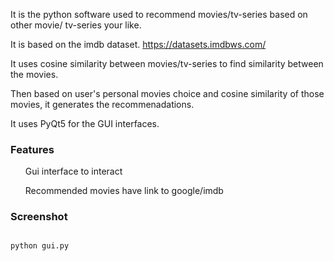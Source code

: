 It is the python software used to recommend movies/tv-series based on other movie/
tv-series your like.

It is based on the imdb dataset. https://datasets.imdbws.com/

It uses cosine similarity between movies/tv-series to find similarity between the movies.

Then based on user's personal movies choice and cosine similarity of those movies, it generates the recommenadations.

It uses PyQt5 for the GUI interfaces.


### Features
<ul>Gui interface to interact</ul>
<ul>Recommended movies have link to google/imdb </ul>

### Screenshot

##
```
python gui.py
```

##

